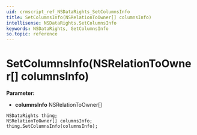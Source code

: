 ```yaml
---
uid: crmscript_ref_NSDataRights_SetColumnsInfo
title: SetColumnsInfo(NSRelationToOwner[] columnsInfo)
intellisense: NSDataRights.SetColumnsInfo
keywords: NSDataRights, GetColumnsInfo
so.topic: reference
---
```


# SetColumnsInfo(NSRelationToOwner[] columnsInfo)

**Parameter:** 
* **columnsInfo** NSRelationToOwner[]

```crmscript
NSDataRights thing;
NSRelationToOwner[] columnsInfo;
thing.SetColumnsInfo(columnsInfo);
```

